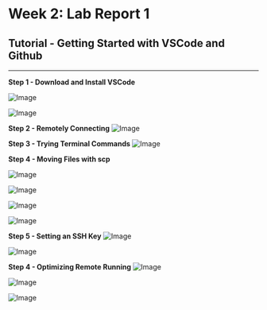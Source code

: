 # Week 2: Lab Report 1

## Tutorial - Getting Started with VSCode and Github

---
**Step 1 - Download and Install VSCode**

![Image](Download-VSCode.png)



![Image](VSCode-Installed.png)



**Step 2 - Remotely Connecting**
![Image](Remotely-Connecting.png)

**Step 3 - Trying Terminal Commands**
![Image](Trying-some-commands.png)


**Step 4 - Moving Files with scp**

![Image](WhereAmIAgain.png)



![Image](Moving-files-scp.png)



![Image](Sucessfully-moved-file.png)



![Image](Original-Java-Run.png)


**Step 5 - Setting an SSH Key**
![Image](Setting-SSH-key.png)



![Image](Successful-login-wout-password.png)


**Step 4 - Optimizing Remote Running**
![Image](Optimizing-Remote-Running.png)



![Image](WhereAmIAgain-Changed.png)



![Image](Updated-Java-Run.png)

